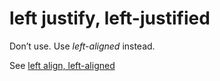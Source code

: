 ﻿# left justify, left-justified

Don’t use. Use *left-aligned* instead.

See [](https://worldready.cloudapp.net/Styleguide/Read?id=2700&topicid=28817)[left align, left-aligned](https://worldready.cloudapp.net/Styleguide/Read?id=2700&topicid=28817)
